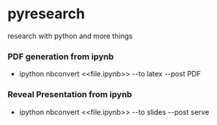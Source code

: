 pyresearch
==========

research with python and more things

### PDF generation from ipynb

 * ipython nbconvert <<file.ipynb>> --to latex  --post PDF

### Reveal Presentation from ipynb

 * ipython nbconvert <<file.ipynb>> --to slides  --post serve

